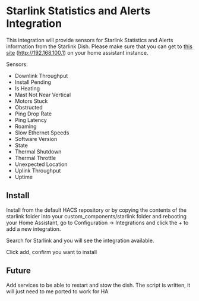 # Starlink Statistics and Alerts Integration

This integration will provide sensors for Starlink Statistics and Alerts information from the Starlink Dish.
Please make sure that you can get to <a target="_blank" href="http://192.168.100.1/">this site<a> (http://192.168.100.1) on your home assistant instance.

Sensors:
- Downlink Throughput
- Install Pending
- Is Heating
- Mast Not Near Vertical
- Motors Stuck
- Obstructed
- Ping Drop Rate
- Ping Latency
- Roaming
- Slow Ethernet Speeds
- Software Version
- State
- Thermal Shutdown
- Thermal Throttle
- Unexpected Location
- Uplink Throughput
- Uptime

## Install

Install from the default HACS repository or by copying the contents of the starlink folder into your custom_components/starlink folder and rebooting your Home Assistant, go to Configuration -> Integrations and click the + to add a new integration.

Search for Starlink and you will see the integration available.

Click add, confirm you want to install

## Future

Add services to be able to restart and stow the dish. The script is written, it will just need to me ported to work for HA
